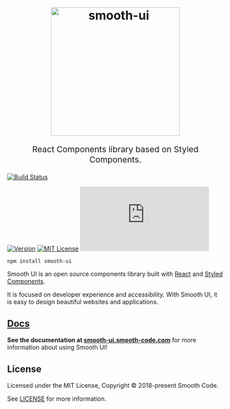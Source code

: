 <h1 align="center">
  <img src="https://raw.githubusercontent.com/smooth-code/smooth-ui/master/resources/smooth-ui-logo.png?token=AAQQPuM4Puh4DdUkTB1OufRD9oW_EOHzks5agcuiwA%3D%3D" alt="smooth-ui" title="smooth-ui" width="300">
</h1>
<p align="center" style="font-size: 1.2rem;">React Components library based on Styled Components.</p>

[![Build Status][build-badge]][build]

<!-- [![Code Coverage][coverage-badge]][coverage] -->

[![Version][version-badge]][package]
[![MIT License][license-badge]][license]
[![Small size][size-badge]][build-min]

<!-- [![PRs Welcome][prs-badge]][prs] -->

<!-- [![Watch on GitHub][github-watch-badge]][github-watch] -->

<!-- [![Star on GitHub][github-star-badge]][github-star] -->

<!-- [![Tweet][twitter-badge]][twitter] -->

```sh
npm install smooth-ui
```

Smooth UI is an open source components library built with [React](https://reactjs.org/) and [Styled Components](https://www.styled-components.com).

It is focused on developer experience and accessibility. With Smooth UI, it is easy to design beautiful websites and applications.

## [Docs](https://smooth-ui.smooth-code.com/)

**See the documentation at [smooth-ui.smooth-code.com](https://smooth-ui.smooth-code.com/)** for more information about using Smooth UI!

## License

Licensed under the MIT License, Copyright © 2018-present Smooth Code.

See [LICENSE](./LICENSE) for more information.

[build-badge]: https://img.shields.io/travis/smooth-code/smooth-ui.svg?style=flat-square
[build]: https://travis-ci.org/smooth-code/smooth-ui
[coverage-badge]: https://img.shields.io/codecov/c/github/smooth-code/smooth-ui.svg?style=flat-square
[coverage]: https://codecov.io/github/smooth-code/smooth-ui
[version-badge]: https://img.shields.io/npm/v/smooth-ui.svg?style=flat-square
[package]: https://www.npmjs.com/package/smooth-ui
[license-badge]: https://img.shields.io/npm/l/smooth-ui.svg?style=flat-square
[license]: https://github.com/smooth-code/smooth-ui/blob/master/LICENSE
[prs-badge]: https://img.shields.io/badge/PRs-welcome-brightgreen.svg?style=flat-square
[prs]: http://makeapullrequest.com
[github-watch-badge]: https://img.shields.io/github/watchers/smooth-code/smooth-ui.svg?style=social
[github-watch]: https://github.com/smooth-code/smooth-ui/watchers
[github-star-badge]: https://img.shields.io/github/stars/smooth-code/smooth-ui.svg?style=social
[github-star]: https://github.com/smooth-code/smooth-ui/stargazers
[twitter]: https://twitter.com/intent/tweet?text=Check%20out%20Smooth%20UI!%20https://github.com/smooth-code/smooth-ui%20%F0%9F%91%8D
[twitter-badge]: https://img.shields.io/twitter/url/https/github.com/smooth-code/smooth-ui.svg?style=social
[size-badge]: http://img.badgesize.io/https://unpkg.com/smooth-ui/dist/smooth-ui.min.js?compression=gzip&style=flat-square
[build-min]: https://unpkg.com/smooth-ui/dist/smooth-ui.min.js
